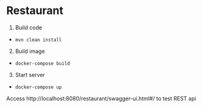 # Restaurant
1. Build code
- `mvn clean install`

2. Build image
- `docker-compose build`

3. Start server
- `docker-compose up`

Access http://localhost:8080/restaurant/swagger-ui.html#/ to test REST api
